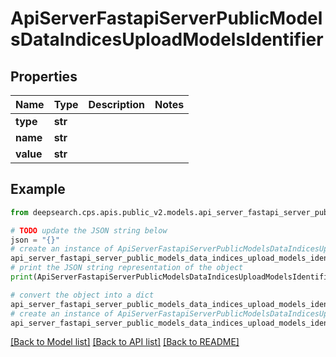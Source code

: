 # ApiServerFastapiServerPublicModelsDataIndicesUploadModelsIdentifier


## Properties

Name | Type | Description | Notes
------------ | ------------- | ------------- | -------------
**type** | **str** |  | 
**name** | **str** |  | 
**value** | **str** |  | 

## Example

```python
from deepsearch.cps.apis.public_v2.models.api_server_fastapi_server_public_models_data_indices_upload_models_identifier import ApiServerFastapiServerPublicModelsDataIndicesUploadModelsIdentifier

# TODO update the JSON string below
json = "{}"
# create an instance of ApiServerFastapiServerPublicModelsDataIndicesUploadModelsIdentifier from a JSON string
api_server_fastapi_server_public_models_data_indices_upload_models_identifier_instance = ApiServerFastapiServerPublicModelsDataIndicesUploadModelsIdentifier.from_json(json)
# print the JSON string representation of the object
print(ApiServerFastapiServerPublicModelsDataIndicesUploadModelsIdentifier.to_json())

# convert the object into a dict
api_server_fastapi_server_public_models_data_indices_upload_models_identifier_dict = api_server_fastapi_server_public_models_data_indices_upload_models_identifier_instance.to_dict()
# create an instance of ApiServerFastapiServerPublicModelsDataIndicesUploadModelsIdentifier from a dict
api_server_fastapi_server_public_models_data_indices_upload_models_identifier_form_dict = api_server_fastapi_server_public_models_data_indices_upload_models_identifier.from_dict(api_server_fastapi_server_public_models_data_indices_upload_models_identifier_dict)
```
[[Back to Model list]](../README.md#documentation-for-models) [[Back to API list]](../README.md#documentation-for-api-endpoints) [[Back to README]](../README.md)


